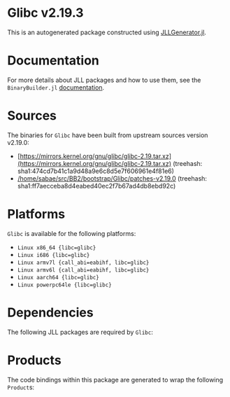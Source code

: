 # Glibc v2.19.3
This is an autogenerated package constructed using [JLLGenerator.jl](https://github.com/JuliaPackaging/BinaryBuilder2.jl/tree/main/JLLGenerator.jl).

# Documentation
For more details about JLL packages and how to use them, see the `BinaryBuilder.jl` [documentation](https://docs.binarybuilder.org/stable/jll/).

# Sources
The binaries for `Glibc` have been built from upstream sources version v2.19.0:

 - [https://mirrors.kernel.org/gnu/glibc/glibc-2.19.tar.xz](https://mirrors.kernel.org/gnu/glibc/glibc-2.19.tar.xz) (treehash: sha1:474cd7b41c1a9d48a9e6c8d5e7f606961e4f81e6)
 - [/home/sabae/src/BB2/bootstrap/Glibc/patches-v2.19.0](/home/sabae/src/BB2/bootstrap/Glibc/patches-v2.19.0) (treehash: sha1:ff7aecceba8d4eabed40ec2f7b67ad4db8ebd92c)
# Platforms

`Glibc` is available for the following platforms:

 - `Linux x86_64 {libc=glibc}`
 - `Linux i686 {libc=glibc}`
 - `Linux armv7l {call_abi=eabihf, libc=glibc}`
 - `Linux armv6l {call_abi=eabihf, libc=glibc}`
 - `Linux aarch64 {libc=glibc}`
 - `Linux powerpc64le {libc=glibc}`
# Dependencies
The following JLL packages are required by `Glibc`:

# Products

The code bindings within this package are generated to wrap the following `Product`s:
<TODO>

